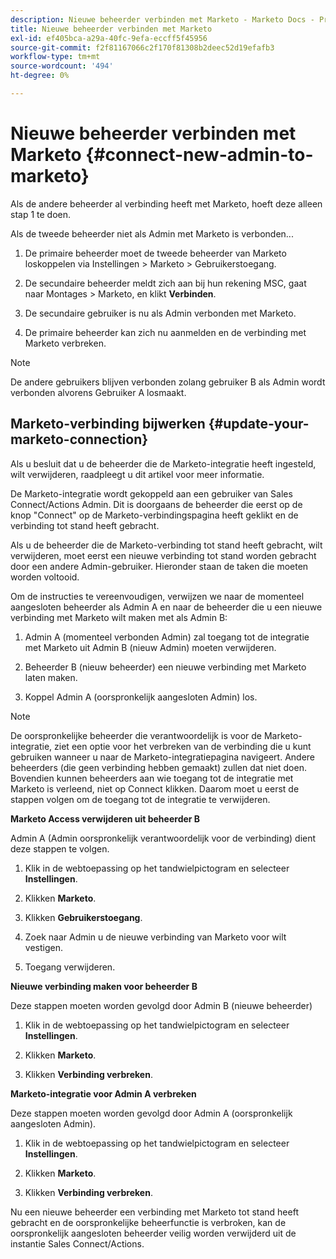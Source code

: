```yaml
---
description: Nieuwe beheerder verbinden met Marketo - Marketo Docs - Productdocumentatie
title: Nieuwe beheerder verbinden met Marketo
exl-id: ef405bca-a29a-40fc-9efa-eccff5f45956
source-git-commit: f2f81167066c2f170f81308b2deec52d19efafb3
workflow-type: tm+mt
source-wordcount: '494'
ht-degree: 0%

---
```


# Nieuwe beheerder verbinden met Marketo {#connect-new-admin-to-marketo}

Als de andere beheerder al verbinding heeft met Marketo, hoeft deze alleen stap 1 te doen.

Als de tweede beheerder niet als Admin met Marketo is verbonden...

1. De primaire beheerder moet de tweede beheerder van Marketo loskoppelen via Instellingen > Marketo > Gebruikerstoegang.

1. De secundaire beheerder meldt zich aan bij hun rekening MSC, gaat naar Montages > Marketo, en klikt **Verbinden**.

1. De secundaire gebruiker is nu als Admin verbonden met Marketo.

1. De primaire beheerder kan zich nu aanmelden en de verbinding met Marketo verbreken.

>[!NOTE]
>
>De andere gebruikers blijven verbonden zolang gebruiker B als Admin wordt verbonden alvorens Gebruiker A losmaakt.

## Marketo-verbinding bijwerken {#update-your-marketo-connection}

Als u besluit dat u de beheerder die de Marketo-integratie heeft ingesteld, wilt verwijderen, raadpleegt u dit artikel voor meer informatie.

De Marketo-integratie wordt gekoppeld aan een gebruiker van Sales Connect/Actions Admin. Dit is doorgaans de beheerder die eerst op de knop &quot;Connect&quot; op de Marketo-verbindingspagina heeft geklikt en de verbinding tot stand heeft gebracht.

Als u de beheerder die de Marketo-verbinding tot stand heeft gebracht, wilt verwijderen, moet eerst een nieuwe verbinding tot stand worden gebracht door een andere Admin-gebruiker. Hieronder staan de taken die moeten worden voltooid.

Om de instructies te vereenvoudigen, verwijzen we naar de momenteel aangesloten beheerder als Admin A en naar de beheerder die u een nieuwe verbinding met Marketo wilt maken met als Admin B:

1. Admin A (momenteel verbonden Admin) zal toegang tot de integratie met Marketo uit Admin B (nieuw Admin) moeten verwijderen.

1. Beheerder B (nieuw beheerder) een nieuwe verbinding met Marketo laten maken.

1. Koppel Admin A (oorspronkelijk aangesloten Admin) los.

>[!NOTE]
>
>De oorspronkelijke beheerder die verantwoordelijk is voor de Marketo-integratie, ziet een optie voor het verbreken van de verbinding die u kunt gebruiken wanneer u naar de Marketo-integratiepagina navigeert. Andere beheerders (die geen verbinding hebben gemaakt) zullen dat niet doen. Bovendien kunnen beheerders aan wie toegang tot de integratie met Marketo is verleend, niet op Connect klikken. Daarom moet u eerst de stappen volgen om de toegang tot de integratie te verwijderen.

**Marketo Access verwijderen uit beheerder B**

Admin A (Admin oorspronkelijk verantwoordelijk voor de verbinding) dient deze stappen te volgen.

1. Klik in de webtoepassing op het tandwielpictogram en selecteer **Instellingen**.

1. Klikken **Marketo**.

1. Klikken **Gebruikerstoegang**.

1. Zoek naar Admin u de nieuwe verbinding van Marketo voor wilt vestigen.

1. Toegang verwijderen.

**Nieuwe verbinding maken voor beheerder B**

Deze stappen moeten worden gevolgd door Admin B (nieuwe beheerder)

1. Klik in de webtoepassing op het tandwielpictogram en selecteer **Instellingen**.

1. Klikken **Marketo**.

1. Klikken **Verbinding verbreken**.

**Marketo-integratie voor Admin A verbreken**

Deze stappen moeten worden gevolgd door Admin A (oorspronkelijk aangesloten Admin).

1. Klik in de webtoepassing op het tandwielpictogram en selecteer **Instellingen**.

1. Klikken **Marketo**.

1. Klikken **Verbinding verbreken**.

Nu een nieuwe beheerder een verbinding met Marketo tot stand heeft gebracht en de oorspronkelijke beheerfunctie is verbroken, kan de oorspronkelijk aangesloten beheerder veilig worden verwijderd uit de instantie Sales Connect/Actions.
